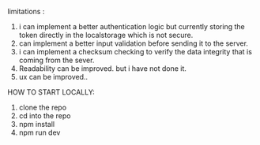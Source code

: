 

limitations :
1. i can implement a better authentication logic but currently storing the token directly in the localstorage which is not secure.
2. can implement a better input validation before sending it to the server.
3. i can implement a checksum checking to verify the data integrity that is coming from the sever.
4. Readability can be improved. but i have not done it.
5. ux can be improved..



HOW TO START LOCALLY: 

1. clone the repo
2. cd into the repo
3. npm install
4. npm run dev

